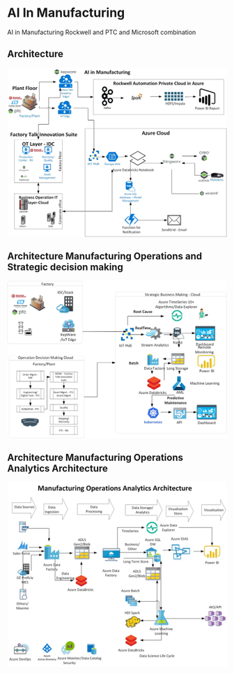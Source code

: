 # AI In Manufacturing
AI in Manufacturing Rockwell and PTC and Microsoft combination

## Architecture
![alt text](https://github.com/balakreshnan/PickAndPlace/blob/master/AIAchitecture2019.jpg "Architecture")

## Architecture Manufacturing Operations and Strategic decision making
![alt text](https://github.com/balakreshnan/AIInManufacturing/blob/master/AIAchitecture2019-concept.jpg "Architecture")

## Architecture Manufacturing Operations Analytics Architecture
![alt text](https://github.com/balakreshnan/AIInManufacturing/blob/master/mfgopsanalyticsarch.jpg "Architecture")